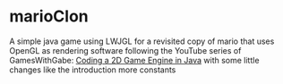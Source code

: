 # marioClon
A simple java game using LWJGL for a revisited copy of mario that uses OpenGL as rendering software
following the YouTube series of
GamesWithGabe: [Coding a 2D Game Engine in Java](https://www.youtube.com/playlist?list=PLtrSb4XxIVbp8AKuEAlwNXDxr99e3woGE)
with some little changes like the introduction more constants